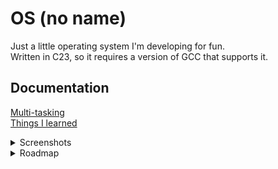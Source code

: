 # OS (no name)

Just a little operating system I'm developing for fun.  
Written in C23, so it requires a version of GCC that supports it.

## Documentation

[Multi-tasking](docs/MULTITASKING.md)  
[Things I learned](docs/THINGS_I_LEARNED.md)

<details>
<summary>Screenshots</summary>

![Screenshot](docs/img/screenshot0.png)

![Screenshot](docs/img/screenshot1.png)

![Screenshot](docs/img/screenshot2.png)

![Screenshot](docs/img/screenshot3.png)

![Screenshot](docs/img/screenshot4.png)

![Screenshot](docs/img/screenshot5.png)

</details>


<details>
<summary>Roadmap</summary>

<details>
<summary>General features</summary>

- ✅ Bootloader
- ✅ GRUB compatibility
- ✅ GDT
- ✅ TSS
- ✅ Paging
- ✅ IDT
- ✅ ATA PIO
- ✅ FAT16 - read
- ⬜ FAT16 - write
- ⬜ MBR
- ✅ User mode
- ✅ Idle thread
- ✅ Spinlock
- ⬜ Semaphore
- ✅ Multi-tasking
- ⬜ User mode multi-threading
- ✅ PS/2 Keyboard
- ⬜ USB
- ✅ ELF loader
- ✅ Binary loader
- ✅ User programs
- ✅ User shell
- ✅ Serial
- ☑️ User standard library (still in progress)
- ✅ Framebuffer text mode
- ☑️ TTY
- ✅ PIT
- ✅ Panic with stack trace
- ⬜ DWARF debugging
- ✅ Undefined behavior sanitizer
- ✅ Stack smashing protector
- ☑️ VFS
- ☑️ Network stack
- ⬜ Make the syscalls more POSIX-like
- ⬜ GUI

</details>

<details>
<summary>Syscalls</summary>

- ✅ fork
- ✅ exec
- ✅ create_process
- ✅ exit
- ⬜ kill
- ✅ wait
- ✅ sleep
- ✅ yield
- ✅ getpid
- ✅ open
- ✅ close
- ✅ read
- ✅ write
- ⬜ lseek
- ✅ fstat
- ✅ getcwd (get_current_directory)
- ✅ chdir (set_current_directory)
- ✅ reboot
- ✅ shutdown
- ✅ malloc
- ✅ free
- ✅ calloc
- ✅ realloc
- ⬜ brk
- ⬜ sbrk
- ⬜ mmap
- ⬜ munmap
- ✅ print
- ✅ getkey
- ✅ open_dir
- ⬜ dup
- ⬜ dup2
- ⬜ pipe
- ⬜ ioctl
- ✅ opendir
- ✅ readdir
- ✅ closedir
- ⬜ signal
- ⬜ sigaction
- ⬜ fcntl
- ⬜ socket
- ⬜ connect
- ⬜ bind
- ⬜ listen
- ⬜ accept
- ⬜ gettimeoftheday
- ⬜ clock_gettime
- ⬜ nanosleep
- ⬜ time
- ⬜ errno
- ⬜ pthread_create

</details>

</details>